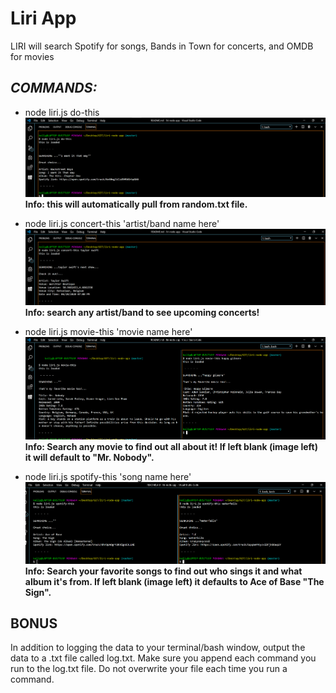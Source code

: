 # **Liri App**
LIRI will search Spotify for songs, Bands in Town for concerts, and OMDB for movies

## *COMMANDS:*

* node liri.js do-this
![GitHub Logo](/images/do-this.png)
**Info: this will automatically pull from random.txt file.**

* node liri.js concert-this 'artist/band name here'
![GitHub Logo](/images/concert-this.png)
**Info: search any artist/band to see upcoming concerts!**

* node liri.js movie-this 'movie name here'
![GitHub Logo](/images/movie-this.png)
**Info: Search any movie to find out all about it! If left blank (image left) it will default to "Mr. Nobody".**

* node liri.js spotify-this 'song name here'
![GitHub Logo](/images/spotify-this.png)
**Info: Search your favorite songs to find out who sings it and what album it's from. If left blank (image left) it defaults to Ace of Base "The Sign".**


## **BONUS** 


In addition to logging the data to your terminal/bash window, output the data to a .txt file called log.txt.
Make sure you append each command you run to the log.txt file. 
Do not overwrite your file each time you run a command.